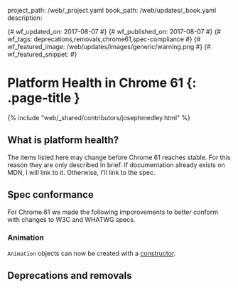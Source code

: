 project_path: /web/_project.yaml
book_path: /web/updates/_book.yaml
description: 

{# wf_updated_on: 2017-08-07 #}
{# wf_published_on: 2017-08-07 #}
{# wf_tags: deprecations,removals,chrome61,spec-compliance #}
{# wf_featured_image: /web/updates/images/generic/warning.png #}
{# wf_featured_snippet: #}

# Platform Health in Chrome 61 {: .page-title }

{% include "web/_shared/contributors/josephmedley.html" %}

## What is platform health?

The items listed here may change before Chrome 61 reaches stable. For this reason they are only described in brief. If documentation already exists on MDN, I will link to it. Otherwise, I'll link to the spec. 

## Spec conformance

For Chrome 61 we made the following imporovements to better conform with changes to W3C and WHATWG specs.

### Animation

`Animation` objects can now be created with a [constructor](https://developer.mozilla.org/en-US/docs/Web/JavaScript/Reference/Classes/constructor). 

## Deprecations and removals